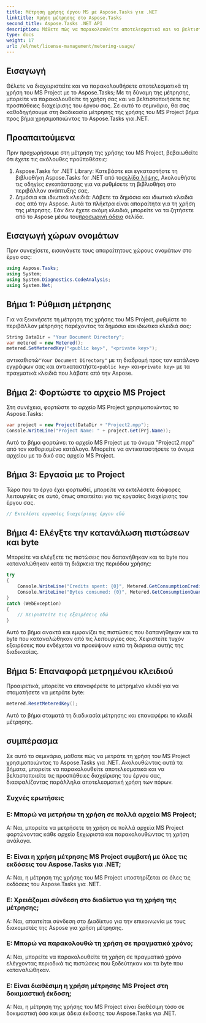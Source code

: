 ```yaml
---
title: Μέτρηση χρήσης έργου MS με Aspose.Tasks για .NET
linktitle: Χρήση μέτρησης στο Aspose.Tasks
second_title: Aspose.Tasks .NET API
description: Μάθετε πώς να παρακολουθείτε αποτελεσματικά και να βελτιστοποιείτε τη χρήση του MS Project με το Aspose.Tasks για .NET. Οδηγός βήμα προς βήμα για αποτελεσματική διαχείριση έργου.
type: docs
weight: 17
url: /el/net/license-management/metering-usage/
---
```

## Εισαγωγή
Θέλετε να διαχειριστείτε και να παρακολουθήσετε αποτελεσματικά τη χρήση του MS Project με το Aspose.Tasks; Με τη δύναμη της μέτρησης, μπορείτε να παρακολουθείτε τη χρήση σας και να βελτιστοποιήσετε τις προσπάθειες διαχείρισης του έργου σας. Σε αυτό το σεμινάριο, θα σας καθοδηγήσουμε στη διαδικασία μέτρησης της χρήσης του MS Project βήμα προς βήμα χρησιμοποιώντας το Aspose.Tasks για .NET.
## Προαπαιτούμενα
Πριν προχωρήσουμε στη μέτρηση της χρήσης του MS Project, βεβαιωθείτε ότι έχετε τις ακόλουθες προϋποθέσεις:
1.  Aspose.Tasks for .NET Library: Κατεβάστε και εγκαταστήστε τη βιβλιοθήκη Aspose.Tasks for .NET από το[σελίδα λήψης](https://releases.aspose.com/tasks/net/), Ακολουθήστε τις οδηγίες εγκατάστασης για να ρυθμίσετε τη βιβλιοθήκη στο περιβάλλον ανάπτυξης σας.
2.  Δημόσια και ιδιωτικά κλειδιά: Λάβετε τα δημόσια και ιδιωτικά κλειδιά σας από την Aspose. Αυτά τα πλήκτρα είναι απαραίτητα για τη χρήση της μέτρησης. Εάν δεν έχετε ακόμη κλειδιά, μπορείτε να τα ζητήσετε από το Aspose μέσω του[προσωρινή άδεια](https://purchase.aspose.com/temporary-license/) σελίδα.

## Εισαγωγή χώρων ονομάτων
Πριν συνεχίσετε, εισαγάγετε τους απαραίτητους χώρους ονομάτων στο έργο σας:
```csharp
using Aspose.Tasks;
using System;
using System.Diagnostics.CodeAnalysis;
using System.Net;

```
## Βήμα 1: Ρύθμιση μέτρησης
Για να ξεκινήσετε τη μέτρηση της χρήσης του MS Project, ρυθμίστε το περιβάλλον μέτρησης παρέχοντας τα δημόσια και ιδιωτικά κλειδιά σας:
```csharp
String DataDir = "Your Document Directory";
var metered = new Metered();
metered.SetMeteredKey("<public key>", "<private key>");
```
 αντικαθιστώ`"Your Document Directory"` με τη διαδρομή προς τον κατάλογο εγγράφων σας και αντικαταστήστε`<public key>` και`<private key>` με τα πραγματικά κλειδιά που λάβατε από την Aspose.
## Βήμα 2: Φορτώστε το αρχείο MS Project
Στη συνέχεια, φορτώστε το αρχείο MS Project χρησιμοποιώντας το Aspose.Tasks:
```csharp
var project = new Project(DataDir + "Project2.mpp");
Console.WriteLine("Project Name: " + project.Get(Prj.Name));
```
Αυτό το βήμα φορτώνει το αρχείο MS Project με το όνομα "Project2.mpp" από τον καθορισμένο κατάλογο. Μπορείτε να αντικαταστήσετε το όνομα αρχείου με το δικό σας αρχείο MS Project.
## Βήμα 3: Εργασία με το Project
Τώρα που το έργο έχει φορτωθεί, μπορείτε να εκτελέσετε διάφορες λειτουργίες σε αυτό, όπως απαιτείται για τις εργασίες διαχείρισης του έργου σας.
```csharp
// Εκτελέστε εργασίες διαχείρισης έργου εδώ
```
## Βήμα 4: Ελέγξτε την κατανάλωση πιστώσεων και byte
Μπορείτε να ελέγξετε τις πιστώσεις που δαπανήθηκαν και τα byte που καταναλώθηκαν κατά τη διάρκεια της περιόδου χρήσης:
```csharp
try
{
    Console.WriteLine("Credits spent: {0}", Metered.GetConsumptionCredit());
    Console.WriteLine("Bytes consumed: {0}", Metered.GetConsumptionQuantity());
}
catch (WebException)
{
    // Χειριστείτε τις εξαιρέσεις εδώ
}
```
Αυτό το βήμα ανακτά και εμφανίζει τις πιστώσεις που δαπανήθηκαν και τα byte που καταναλώθηκαν από τις λειτουργίες σας. Χειριστείτε τυχόν εξαιρέσεις που ενδέχεται να προκύψουν κατά τη διάρκεια αυτής της διαδικασίας.
## Βήμα 5: Επαναφορά μετρημένου κλειδιού
Προαιρετικά, μπορείτε να επαναφέρετε το μετρημένο κλειδί για να σταματήσετε να μετράτε byte:
```csharp
metered.ResetMeteredKey();
```
Αυτό το βήμα σταματά τη διαδικασία μέτρησης και επαναφέρει το κλειδί μέτρησης.

## συμπέρασμα
Σε αυτό το σεμινάριο, μάθατε πώς να μετράτε τη χρήση του MS Project χρησιμοποιώντας το Aspose.Tasks για .NET. Ακολουθώντας αυτά τα βήματα, μπορείτε να παρακολουθείτε αποτελεσματικά και να βελτιστοποιείτε τις προσπάθειες διαχείρισης του έργου σας, διασφαλίζοντας παράλληλα αποτελεσματική χρήση των πόρων.
### Συχνές ερωτήσεις
### Ε: Μπορώ να μετρήσω τη χρήση σε πολλά αρχεία MS Project;
Α: Ναι, μπορείτε να μετρήσετε τη χρήση σε πολλά αρχεία MS Project φορτώνοντας κάθε αρχείο ξεχωριστά και παρακολουθώντας τη χρήση ανάλογα.
### Ε: Είναι η χρήση μέτρησης MS Project συμβατή με όλες τις εκδόσεις του Aspose.Tasks για .NET;
Α: Ναι, η μέτρηση της χρήσης του MS Project υποστηρίζεται σε όλες τις εκδόσεις του Aspose.Tasks για .NET.
### Ε: Χρειάζομαι σύνδεση στο διαδίκτυο για τη χρήση της μέτρησης;
Α: Ναι, απαιτείται σύνδεση στο Διαδίκτυο για την επικοινωνία με τους διακομιστές της Aspose για χρήση μέτρησης.
### Ε: Μπορώ να παρακολουθώ τη χρήση σε πραγματικό χρόνο;
Α: Ναι, μπορείτε να παρακολουθείτε τη χρήση σε πραγματικό χρόνο ελέγχοντας περιοδικά τις πιστώσεις που ξοδεύτηκαν και τα byte που καταναλώθηκαν.
### Ε: Είναι διαθέσιμη η χρήση μέτρησης MS Project στη δοκιμαστική έκδοση;
Α: Ναι, η μέτρηση της χρήσης του MS Project είναι διαθέσιμη τόσο σε δοκιμαστική όσο και με άδεια έκδοσης του Aspose.Tasks για .NET.